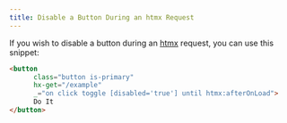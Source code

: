 ```yaml
---
title: Disable a Button During an htmx Request
---
```


If you wish to disable a button during an [htmx](https://htmx.org) request, you can use this snippet:

```html
<button
      class="button is-primary"
      hx-get="/example"
      _="on click toggle [disabled='true'] until htmx:afterOnLoad">
      Do It
</button>
```
